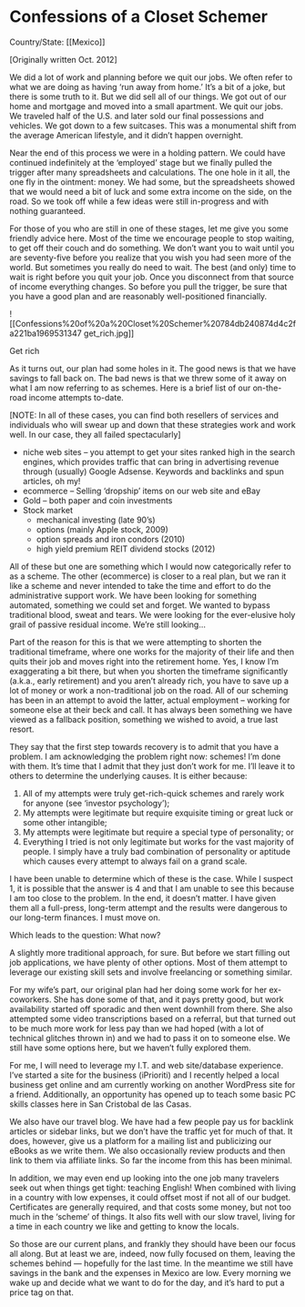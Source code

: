 # Confessions of a Closet Schemer

Country/State: [[Mexico]]

[Originally written Oct. 2012]

We did a lot of work and planning before we quit our jobs. We often refer to what we are doing as having ‘run away from home.’ It’s a bit of a joke, but there is some truth to it. But we did sell all of our things. We got out of our home and mortgage and moved into a small apartment. We quit our jobs. We traveled half of the U.S. and later sold our final possessions and vehicles. We got down to a few suitcases. This was a monumental shift from the average American lifestyle, and it didn’t happen overnight.

Near the end of this process we were in a holding pattern. We could have continued indefinitely at the ‘employed’ stage but we finally pulled the trigger after many spreadsheets and calculations. The one hole in it all, the one fly in the ointment: money. We had some, but the spreadsheets showed that we would need a bit of luck and some extra income on the side, on the road. So we took off while a few ideas were still in-progress and with nothing guaranteed.

For those of you who are still in one of these stages, let me give you some friendly advice here. Most of the time we encourage people to stop waiting, to get off their couch and do something. We don’t want you to wait until you are seventy-five before you realize that you wish you had seen more of the world. But sometimes you really do need to wait. The best (and only) time to wait is right before you quit your job. Once you disconnect from that source of income everything changes. So before you pull the trigger, be sure that you have a good plan and are reasonably well-positioned financially.

![[Confessions%20of%20a%20Closet%20Schemer%20784db240874d4c2fa221ba1969531347 get_rich.jpg]]

Get rich

As it turns out, our plan had some holes in it. The good news is that we have savings to fall back on. The bad news is that we threw some of it away on what I am now referring to as schemes. Here is a brief list of our on-the-road income attempts to-date.

[NOTE: In all of these cases, you can find both resellers of services and individuals who will swear up and down that these strategies work and work well. In our case, they all failed spectacularly]

- niche web sites – you attempt to get your sites ranked high in the search engines, which provides traffic that can bring in advertising revenue through (usually) Google Adsense. Keywords and backlinks and spun articles, oh my!
- ecommerce – Selling ‘dropship’ items on our web site and eBay
- Gold – both paper and coin investments
- Stock market
    - mechanical investing (late 90’s)
    - options (mainly Apple stock, 2009)
    - option spreads and iron condors (2010)
    - high yield premium REIT dividend stocks (2012)

All of these but one are something which I would now categorically refer to as a scheme. The other (ecommerce) is closer to a real plan, but we ran it like a scheme and never intended to take the time and effort to do the administrative support work. We have been looking for something automated, something we could set and forget. We wanted to bypass traditional blood, sweat and tears. We were looking for the ever-elusive holy grail of passive residual income. We’re still looking…

Part of the reason for this is that we were attempting to shorten the traditional timeframe, where one works for the majority of their life and then quits their job and moves right into the retirement home. Yes, I know I’m exaggerating a bit there, but when you shorten the timeframe significantly (a.k.a., early retirement) and you aren’t already rich, you have to save up a lot of money or work a non-traditional job on the road. All of our scheming has been in an attempt to avoid the latter, actual employment – working for someone else at their beck and call. It has always been something we have viewed as a fallback position, something we wished to avoid, a true last resort.

They say that the first step towards recovery is to admit that you have a problem. I am acknowledging the problem right now: schemes! I’m done with them. It’s time that I admit that they just don’t work for me. I’ll leave it to others to determine the underlying causes. It is either because:

1. All of my attempts were truly get-rich-quick schemes and rarely work for anyone (see ‘investor psychology’);
2. My attempts were legitimate but require exquisite timing or great luck or some other intangible;
3. My attempts were legitimate but require a special type of personality; or
4. Everything I tried is not only legitimate but works for the vast majority of people. I simply have a truly bad combination of personality or aptitude which causes every attempt to always fail on a grand scale.

I have been unable to determine which of these is the case. While I suspect 1, it is possible that the answer is 4 and that I am unable to see this because I am too close to the problem. In the end, it doesn’t matter. I have given them all a full-press, long-term attempt and the results were dangerous to our long-term finances. I must move on.

Which leads to the question: What now?

A slightly more traditional approach, for sure. But before we start filling out job applications, we have plenty of other options. Most of them attempt to leverage our existing skill sets and involve freelancing or something similar.

For my wife’s part, our original plan had her doing some work for her ex-coworkers. She has done some of that, and it pays pretty good, but work availability started off sporadic and then went downhill from there. She also attempted some video transcriptions based on a referral, but that turned out to be much more work for less pay than we had hoped (with a lot of technical glitches thrown in) and we had to pass it on to someone else. We still have some options here, but we haven’t fully explored them.

For me, I will need to leverage my I.T. and web site/database experience. I’ve started a site for the business (iPrioriti) and I recently helped a local business get online and am currently working on another WordPress site for a friend. Additionally, an opportunity has opened up to teach some basic PC skills classes here in San Cristobal de las Casas.

We also have our travel blog. We have had a few people pay us for backlink articles or sidebar links, but we don’t have the traffic yet for much of that. It does, however, give us a platform for a mailing list and publicizing our eBooks as we write them. We also occasionally review products and then link to them via affiliate links. So far the income from this has been minimal.

In addition, we may even end up looking into the one job many travelers seek out when things get tight: teaching English! When combined with living in a country with low expenses, it could offset most if not all of our budget. Certificates are generally required, and that costs some money, but not too much in the ‘scheme’ of things. It also fits well with our slow travel, living for a time in each country we like and getting to know the locals.

So those are our current plans, and frankly they should have been our focus all along. But at least we are, indeed, now fully focused on them, leaving the schemes behind — hopefully for the last time. In the meantime we still have savings in the bank and the expenses in Mexico are low. Every morning we wake up and decide what we want to do for the day, and it’s hard to put a price tag on that.